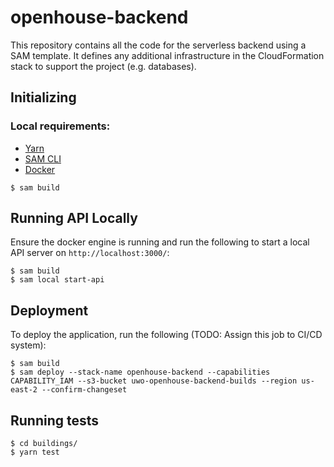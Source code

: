 # openhouse-backend

This repository contains all the code for the serverless backend using a SAM template. It defines any additional 
infrastructure in the CloudFormation stack to support the project (e.g. databases).

## Initializing

### Local requirements:

- [Yarn](https://yarnpkg.com/en/docs/install)
- [SAM CLI](https://docs.aws.amazon.com/serverless-application-model/latest/developerguide/serverless-sam-cli-install.html)
- [Docker](https://www.docker.com/products/docker-desktop)

```
$ sam build
```

## Running API Locally

Ensure the docker engine is running and run the following to start a local API server on `http://localhost:3000/`:

```
$ sam build
$ sam local start-api
```

## Deployment

To deploy the application, run the following (TODO: Assign this job to CI/CD system):

```
$ sam build
$ sam deploy --stack-name openhouse-backend --capabilities CAPABILITY_IAM --s3-bucket uwo-openhouse-backend-builds --region us-east-2 --confirm-changeset
```

## Running tests

```
$ cd buildings/
$ yarn test
```


